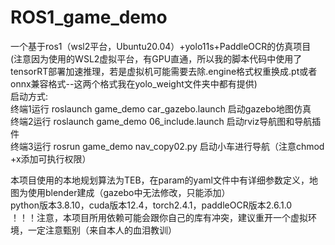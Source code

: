 # ROS1_game_demo
一个基于ros1（wsl2平台，Ubuntu20.04）+yolo11s+PaddleOCR的仿真项目  
(注意因为使用的WSL2虚拟平台，有GPU直通，所以我的脚本代码中使用了tensorRT部署加速推理，若是虚拟机可能需要去除.engine格式权重换成.pt或者onnx兼容格式--这两个格式我在yolo_weight文件夹中都有提供)  
启动方式:  
终端1运行 roslaunch game_demo car_gazebo.launch 启动gazebo地图仿真  
终端2运行 roslaunch game_demo 06_include.launch 启动rviz导航图和导航插件  
终端3运行 rosrun game_demo nav_copy02.py 启动小车进行导航（注意chmod +x添加可执行权限）  

  本项目使用的本地规划算法为TEB，在param的yaml文件中有详细参数定义，地图为使用blender建成（gazebo中无法修改，只能添加）  
  python版本3.8.10，cuda版本12.4，torch2.4.1，paddleOCR版本2.6.1.0  
  ！！！注意，本项目所用依赖可能会跟你自己的库有冲突，建议重开一个虚拟环境，一定注意甄别（来自本人的血泪教训）

